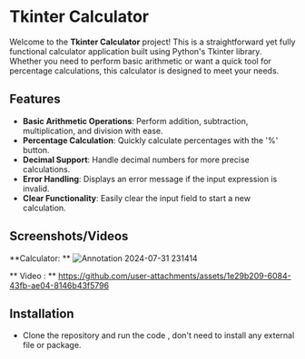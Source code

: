 # Tkinter Calculator

Welcome to the **Tkinter Calculator** project! This is a straightforward yet fully functional calculator application built using Python's Tkinter library. Whether you need to perform basic arithmetic or want a quick tool for percentage calculations, this calculator is designed to meet your needs.

## Features

- **Basic Arithmetic Operations**: Perform addition, subtraction, multiplication, and division with ease.
- **Percentage Calculation**: Quickly calculate percentages with the '%' button.
- **Decimal Support**: Handle decimal numbers for more precise calculations.
- **Error Handling**: Displays an error message if the input expression is invalid.
- **Clear Functionality**: Easily clear the input field to start a new calculation.

## Screenshots/Videos 

**Calculator: ** ![Annotation 2024-07-31 231414](https://github.com/user-attachments/assets/b28c6078-3076-4240-8790-b13b89087e3b)

** Video : ** https://github.com/user-attachments/assets/1e29b209-6084-43fb-ae04-8146b43f5796



## Installation

 - Clone the repository and run the code , don't need to install any external file or package.
